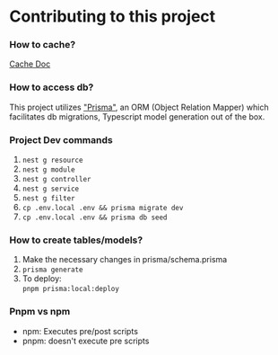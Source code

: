 # Contributing to this project

### How to cache?

[Cache Doc](https://docs.nestjs.com/techniques/caching)

### How to access db?

This project utilizes ["Prisma"](https://www.prisma.io), an ORM (Object Relation Mapper)
which facilitates db migrations, Typescript model generation out of the box.


### Project Dev commands

1. `nest g resource`
2. `nest g module`
3. `nest g controller`
4. `nest g service`
5. `nest g filter`
6. `cp .env.local .env && prisma migrate dev`
7. `cp .env.local .env && prisma db seed`


### How to create tables/models?

1. Make the necessary changes in prisma/schema.prisma
2. `prisma generate `
3. To deploy:  
   `pnpm prisma:local:deploy`

### Pnpm vs npm

- npm: Executes pre/post scripts
- pnpm: doesn't execute pre scripts
